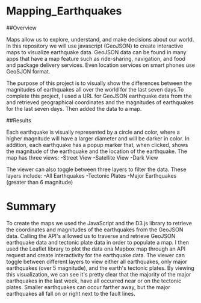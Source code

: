 # Mapping_Earthquakes
##Overview

Maps allow us to explore, understand, and make decisions about our world. In this repository we will use javascript 
(GeoJSON) to create interactive maps to visualize earthquake data. GeoJSON data can be found in many apps that have a map 
feature such as ride-sharing, navigation, and food and package delivery services. 
Even location services on smart phones use GeoSJON format.

The purpose of this project is to visually show the differences between the magnitudes of earthquakes all over the 
world for the last seven days.To complete this project, I used a URL for GeoJSON earthquake data from the
and retrieved geographical coordinates and the magnitudes of earthquakes for the last seven days. Then added the data to a map.

##Results 

Each earthquake is visually represented by a circle and color, where a higher magnitude will have a larger diameter 
and will be darker in color. In addition, each earthquake has a popup marker that, when clicked, shows the magnitude of the 
earthquake and the location of the earthquake. The map has three views: -Street View -Satellite View -Dark View

The viewer can also toggle between three layers to filter the data. 
These layers include: -All Earthquakes -Tectonic Plates -Major Earthquakes 
(greater than 6 magnitude)

# Summary 

To create the maps we used the JavaScript and the D3.js library to retrieve the coordinates and magnitudes of 
the earthquakes from the GeoJSON data. Calling the API's alllowed us to traverse and retrieve GeoJSON earthquake data and tectonic 
plate data in order to populate a map. I then used the Leaflet library to plot the data ona Mapbox map through an API request and create interactivity for the earthquake data. The viewer can toggle between different layers to view either all earthquakes, only major earthquakes (over 5 magnitude), and the earth's tectonic plates. By viewing this visualization, we can see it's pretty clear that the majority of the major earthquakes in the last week, have all occurred near or on the tectonic plates. 
Smaller earthquakes can occur farther away, but the major earthquakes all fall on or right next to the fault lines.